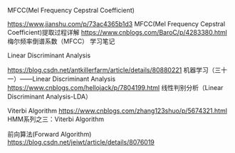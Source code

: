 


MFCC(Mel Frequency Cepstral Coefficient)

https://www.jianshu.com/p/73ac4365b1d3  MFCC(Mel Frequency Cepstral Coefficient)提取过程详解
https://www.cnblogs.com/BaroC/p/4283380.html 梅尔频率倒谱系数（MFCC） 学习笔记




Linear Discriminant Analysis

https://blog.csdn.net/antkillerfarm/article/details/80880221 机器学习（三十一）——Linear Discriminant Analysis
https://www.cnblogs.com/hellojack/p/7804199.html 线性判别分析（Linear Discriminant Analysis-LDA）


Viterbi Algorithm
https://www.cnblogs.com/zhang123shuo/p/5674321.html HMM系列之三：Viterbi Algorithm

前向算法(Forward Algorithm)
https://blog.csdn.net/jeiwt/article/details/8076019
